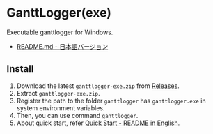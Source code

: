 # GanttLogger(exe)
Executable ganttlogger for Windows.
- [README.md - 日本語バージョン](https://github.com/KagenoMoheji/GanttLogger/blob/master/exe/README-ja.md)

## Install
1. Download the latest `ganttlogger-exe.zip` from [Releases](https://github.com/KagenoMoheji/GanttLogger/releases).
2. Extract `ganttlogger-exe.zip`.
3. Register the path to the folder `ganttlogger` has `ganttlogger.exe` in system environment variables.
4. Then, you can use command `ganttlogger`.
5. About quick start, refer [Quick Start - README in English](https://github.com/KagenoMoheji/GanttLogger/blob/master/README.md#2-2).